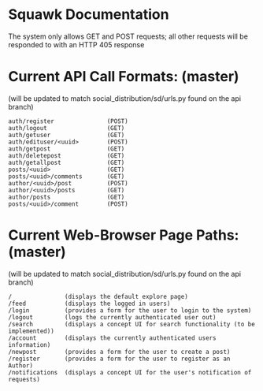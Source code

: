 Squawk Documentation
========================

The system only allows GET and POST requests; all other requests will be responded to with an HTTP 405 response

Current API Call Formats: (master)
========================

(will be updated to match social_distribution/sd/urls.py found on the api branch)

    
    auth/register               (POST)
    auth/logout                 (GET)
    auth/getuser                (GET)
    auth/edituser/<uuid>        (POST)
    auth/getpost                (GET)
    auth/deletepost             (GET)
    auth/getallpost             (GET)
    posts/<uuid>                (GET)
    posts/<uuid>/comments       (GET)
    author/<uuid>/post          (POST)
    author/<uuid>/posts         (GET)
    author/posts                (GET)
    posts/<uuid>/comment        (POST)

Current Web-Browser Page Paths: (master)
========================

(will be updated to match social_distribution/sd/urls.py found on the api branch)

    
    /               (displays the default explore page)
    /feed           (displays the logged in users)
    /login          (provides a form for the user to login to the system)
    /logout         (logs the currently authenticated user out)
    /search         (displays a concept UI for search functionality (to be implemented))
    /account        (displays the currently authenticated users information)
    /newpost        (provides a form for the user to create a post)
    /register       (provides a form for the user to register as an Author)
    /notifications  (displays a concept UI for the user's notification of requests)

